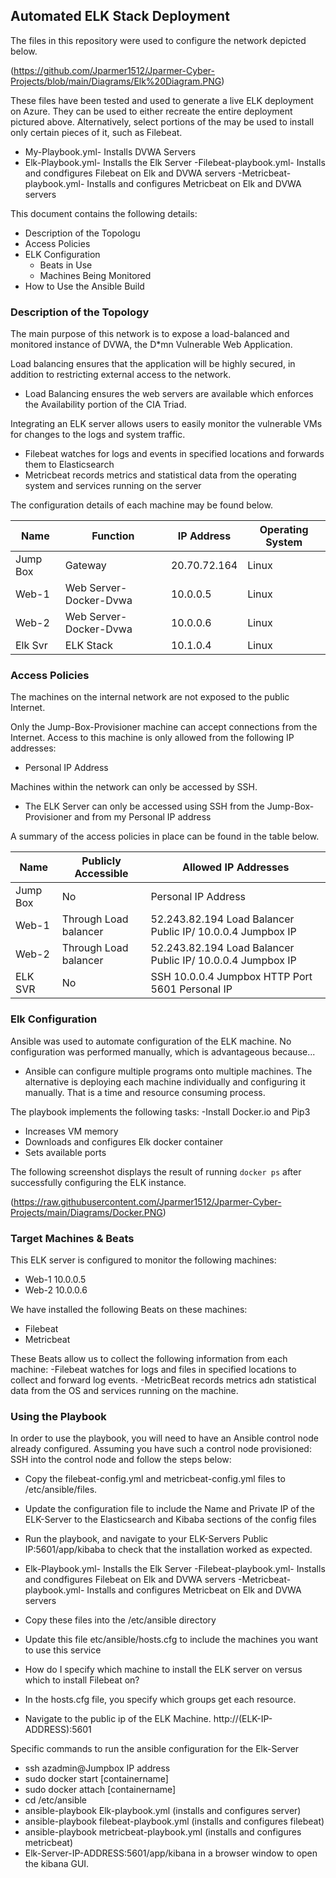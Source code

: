 ## Automated ELK Stack Deployment

The files in this repository were used to configure the network depicted below.

(https://github.com/Jparmer1512/Jparmer-Cyber-Projects/blob/main/Diagrams/Elk%20Diagram.PNG)

These files have been tested and used to generate a live ELK deployment on Azure. They can be used to either recreate the entire deployment pictured above. Alternatively, select portions of the  may be used to install only certain pieces of it, such as Filebeat.

- My-Playbook.yml- Installs DVWA Servers
- Elk-Playbook.yml- Installs the Elk Server
-Filebeat-playbook.yml- Installs and condfigures Filebeat on Elk and DVWA servers
-Metricbeat-playbook.yml- Installs and configures Metricbeat on Elk and DVWA servers
  
This document contains the following details:
- Description of the Topologu
- Access Policies
- ELK Configuration
  - Beats in Use
  - Machines Being Monitored
- How to Use the Ansible Build


### Description of the Topology

The main purpose of this network is to expose a load-balanced and monitored instance of DVWA, the D*mn Vulnerable Web Application.

Load balancing ensures that the application will be highly secured, in addition to restricting external access to the network.
- Load Balancing ensures the web servers are available which enforces the Availability portion of the CIA Triad.

Integrating an ELK server allows users to easily monitor the vulnerable VMs for changes to the logs and system traffic.
- Filebeat watches for logs and events in specified locations and forwards them to Elasticsearch
- Metricbeat records metrics and statistical data from the operating system and services running on the server

The configuration details of each machine may be found below.

| Name     | Function               | IP Address  | Operating System |
|----------|------------------------|-------------|------------------|
| Jump Box | Gateway                | 20.70.72.164| Linux            |
| Web-1    | Web Server-Docker-Dvwa | 10.0.0.5    | Linux            |
| Web-2    | Web Server-Docker-Dvwa | 10.0.0.6    | Linux            |
| Elk Svr  | ELK Stack              | 10.1.0.4    | Linux            |

### Access Policies

The machines on the internal network are not exposed to the public Internet. 

Only the Jump-Box-Provisioner machine can accept connections from the Internet. Access to this machine is only allowed from the following IP addresses:
- Personal IP Address

Machines within the network can only be accessed by SSH.
- The ELK Server can only be accessed using SSH from the Jump-Box-Provisioner and from my Personal IP address

A summary of the access policies in place can be found in the table below.

| Name     | Publicly Accessible    | Allowed IP Addresses                                       |
|----------|------------------------|------------------------------------------------------------|
| Jump Box | No                     | Personal IP Address                                        |
| Web-1    | Through Load balancer  | 52.243.82.194 Load Balancer Public IP/ 10.0.0.4 Jumpbox IP |
| Web-2    | Through Load balancer  | 52.243.82.194 Load Balancer Public IP/ 10.0.0.4 Jumpbox IP |
| ELK SVR  | No                     | SSH 10.0.0.4 Jumpbox HTTP Port 5601 Personal IP            |

### Elk Configuration

Ansible was used to automate configuration of the ELK machine. No configuration was performed manually, which is advantageous because...
- Ansible can configure multiple programs onto multiple machines. The alternative is deploying each machine individually and configuring it manually. That is a time and resource consuming process.

The playbook implements the following tasks:
-Install Docker.io and Pip3
- Increases VM memory
- Downloads and configures Elk docker container
- Sets available ports

The following screenshot displays the result of running `docker ps` after successfully configuring the ELK instance.

(https://raw.githubusercontent.com/Jparmer1512/Jparmer-Cyber-Projects/main/Diagrams/Docker.PNG)

### Target Machines & Beats
This ELK server is configured to monitor the following machines:
- Web-1 10.0.0.5
- Web-2 10.0.0.6

We have installed the following Beats on these machines:
- Filebeat
- Metricbeat

These Beats allow us to collect the following information from each machine:
-Filebeat watches for logs and files in specified locations to collect and forward log events.
-MetricBeat records metrics adn statistical data from the OS and services running on the machine.

### Using the Playbook
In order to use the playbook, you will need to have an Ansible control node already configured. Assuming you have such a control node provisioned: 
SSH into the control node and follow the steps below:
- Copy the filebeat-config.yml and metricbeat-config.yml files to /etc/ansible/files.
- Update the configuration file to include the Name and Private IP of the ELK-Server to the Elasticsearch and Kibaba sections of the config files
- Run the playbook, and navigate to your ELK-Servers Public IP:5601/app/kibaba to check that the installation worked as expected.

- Elk-Playbook.yml- Installs the Elk Server
   -Filebeat-playbook.yml- Installs and condfigures Filebeat on Elk and DVWA servers
   -Metricbeat-playbook.yml- Installs and configures Metricbeat on Elk and DVWA servers
- Copy these files into the /etc/ansible directory
- Update this file etc/ansible/hosts.cfg to include the machines you want to use this service
- How do I specify which machine to install the ELK server on versus which to install Filebeat on?
- In the hosts.cfg file, you specify which groups get each resource.
- Navigate to the public ip of the ELK Machine.  http://(ELK-IP-ADDRESS):5601

Specific commands to run the ansible configuration for the Elk-Server
- ssh azadmin@Jumpbox IP address
- sudo docker start [containername]
- sudo docker attach [containername]
- cd /etc/ansible
- ansible-playbook Elk-playbook.yml (installs and configures server)
- ansible-playbook filebeat-playbook.yml (installs and configures filebeat)
- ansible-playbook metricbeat-playbook.yml (installs and configures metricbeat)
- Elk-Server-IP-ADDRESS:5601/app/kibana in a browser window to open the kibana GUI. 
